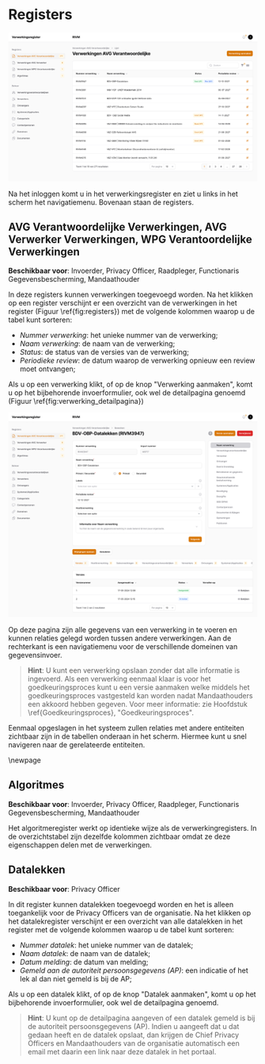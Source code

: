 # Registers

![Registers\label{fig:registers}](./imgs/02_registers/01_avg-responsible-processing-records.png)

Na het inloggen komt u in het verwerkingsregister en ziet u links in het scherm het navigatiemenu. Bovenaan staan de registers.

## AVG Verantwoordelijke Verwerkingen, AVG Verwerker Verwerkingen, WPG Verantoordelijke Verwerkingen

**Beschikbaar voor**: Invoerder, Privacy Officer, Raadpleger, Functionaris Gegevensbescherming, Mandaathouder

In deze registers kunnen verwerkingen toegevoegd worden. Na het klikken op een register verschijnt er een overzicht van de verwerkingen in het register (Figuur \ref{fig:registers}) met de volgende kolommen waarop u de tabel kunt sorteren:

- *Nummer verwerking*: het unieke nummer van de verwerking;
- *Naam verwerking*: de naam van de verwerking;
- *Status*: de status van de versies van de verwerking;
- *Periodieke review*: de datum waarop de verwerking opnieuw een review moet ontvangen;

Als u op een verwerking klikt, of op de knop "Verwerking aanmaken", komt u op het bijbehorende invoerformulier, ook wel de detailpagina genoemd (Figuur \ref{fig:verwerking_detailpagina})

![Verwerking detailpagina\label{fig:verwerking_detailpagina}](./imgs/02_registers/02_avg-responsible-processing-records_edit.png)

Op deze pagina zijn alle gegevens van een verwerking in te voeren en kunnen relaties gelegd worden tussen andere verwerkingen. Aan de rechterkant is een navigatiemenu voor de verschillende domeinen van gegevensinvoer.

> **Hint**: U kunt een verwerking opslaan zonder dat alle informatie is ingevoerd. Als een verwerking eenmaal klaar is voor het goedkeuringsproces kunt u een versie aanmaken welke middels het goedkeuringsproces vastgesteld kan worden nadat Mandaathouders een akkoord hebben gegeven. Voor meer informatie: zie Hoofdstuk \ref{Goedkeuringsproces}, "Goedkeuringsproces".

Eenmaal opgeslagen in het systeem zullen relaties met andere entiteiten zichtbaar zijn in de tabellen onderaan in het scherm. Hiermee kunt u snel navigeren naar de gerelateerde entiteiten.

\newpage
## Algoritmes

**Beschikbaar voor**: Invoerder, Privacy Officer, Raadpleger, Functionaris Gegevensbescherming, Mandaathouder

Het algoritmeregister werkt op identieke wijze als de verwerkingregisters. In de overzichtstabel zijn dezelfde kolommen zichtbaar omdat ze deze eigenschappen delen met de verwerkingen.

## Datalekken

**Beschikbaar voor**: Privacy Officer

In dit register kunnen datalekken toegevoegd worden en het is alleen toegankelijk voor de Privacy Officers van de organisatie. Na het klikken op het datalekregister verschijnt er een overzicht van alle datalekken in het register met de volgende kolommen waarop u de tabel kunt sorteren:

- *Nummer datalek*: het unieke nummer van de datalek;
- *Naam datalek*: de naam van de datalek;
- *Datum melding*: de datum van melding;
- *Gemeld aan de autoriteit persoonsgegevens (AP)*: een indicatie of het lek al dan niet gemeld is bij de AP;

Als u op een datalek klikt, of op de knop "Datalek aanmaken", komt u op het bijbehorende invoerformulier, ook wel de detailpagina genoemd.

> **Hint**: U kunt op de detailpagina aangeven of een datalek gemeld is bij de autoriteit persoonsgegevens (AP). Indien u aangeeft dat u dat gedaan heeft en de datalek opslaat, dan krijgen de Chief Privacy Officers en Mandaathouders van de organisatie automatisch een email met daarin een link naar deze datalek in het portaal.




